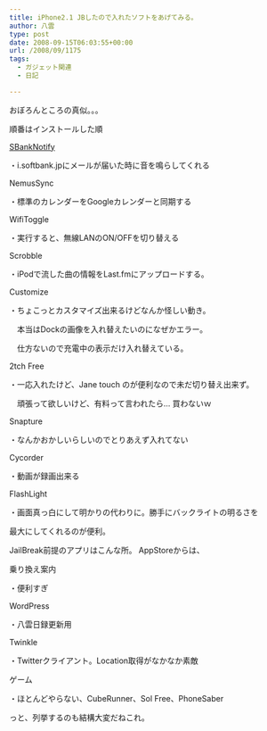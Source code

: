 ```yaml
---
title: iPhone2.1 JBしたので入れたソフトをあげてみる。
author: 八雲
type: post
date: 2008-09-15T06:03:55+00:00
url: /2008/09/1175
tags:
  - ガジェット関連
  - 日記

---
```

おぼろんところの真似。。。
  
順番はインストールした順

[SBankNotify][1]
  
・i.softbank.jpにメールが届いた時に音を鳴らしてくれる
  
NemusSync
  
・標準のカレンダーをGoogleカレンダーと同期する
  
WifiToggle
  
・実行すると、無線LANのON/OFFを切り替える
  
Scrobble
  
・iPodで流した曲の情報をLast.fmにアップロードする。
  
Customize
  
・ちょこっとカスタマイズ出来るけどなんか怪しい動き。
  
　本当はDockの画像を入れ替えたいのになぜかエラー。
  
　仕方ないので充電中の表示だけ入れ替えている。
  
2tch Free
  
・一応入れたけど、Jane touch のが便利なので未だ切り替え出来ず。
  
　頑張って欲しいけど、有料って言われたら… 買わないｗ
  
Snapture
  
・なんかおかしいらしいのでとりあえず入れてない
  
Cycorder
  
・動画が録画出来る
  
FlashLight
  
・画面真っ白にして明かりの代わりに。勝手にバックライトの明るさを
  
最大にしてくれるのが便利。

JailBreak前提のアプリはこんな所。 AppStoreからは、

乗り換え案内
  
・便利すぎ
  
WordPress
  
・八雲日録更新用
  
Twinkle
  
・Twitterクライアント。Location取得がなかなか素敵
  
ゲーム
  
・ほとんどやらない、CubeRunner、Sol Free、PhoneSaber

っと、列挙するのも結構大変だねこれ。

 [1]: http://moyashi.air-nifty.com/hitori/
